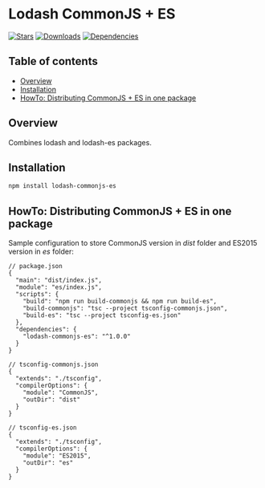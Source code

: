# Lodash CommonJS + ES

[![Stars](https://img.shields.io/github/stars/iliubinskii/lodash-commonjs-es)](https://github.com/iliubinskii/lodash-commonjs-es)
[![Downloads](https://img.shields.io/npm/dm/lodash-commonjs-es)](https://www.npmjs.com/package/lodash-commonjs-es)
[![Dependencies](https://img.shields.io/librariesio/release/npm/lodash-commonjs-es)](https://libraries.io/npm/lodash-commonjs-es)

## Table of contents

- [Overview](#overview)
- [Installation](#installation)
- [HowTo: Distributing CommonJS + ES in one package](#howto)

## <a id="overview"></a>Overview

Combines lodash and lodash-es packages.

## <a id="installation"></a>Installation

```sh
npm install lodash-commonjs-es
```

## <a id="howto"></a>HowTo: Distributing CommonJS + ES in one package

Sample configuration to store CommonJS version in _dist_ folder and ES2015 version in _es_ folder:

```jsonc
// package.json
{
  "main": "dist/index.js",
  "module": "es/index.js",
  "scripts": {
    "build": "npm run build-commonjs && npm run build-es",
    "build-commonjs": "tsc --project tsconfig-commonjs.json",
    "build-es": "tsc --project tsconfig-es.json"
  },
  "dependencies": {
    "lodash-commonjs-es": "^1.0.0"
  }
}
```

```jsonc
// tsconfig-commonjs.json
{
  "extends": "./tsconfig",
  "compilerOptions": {
    "module": "CommonJS",
    "outDir": "dist"
  }
}
```

```jsonc
// tsconfig-es.json
{
  "extends": "./tsconfig",
  "compilerOptions": {
    "module": "ES2015",
    "outDir": "es"
  }
}
```
